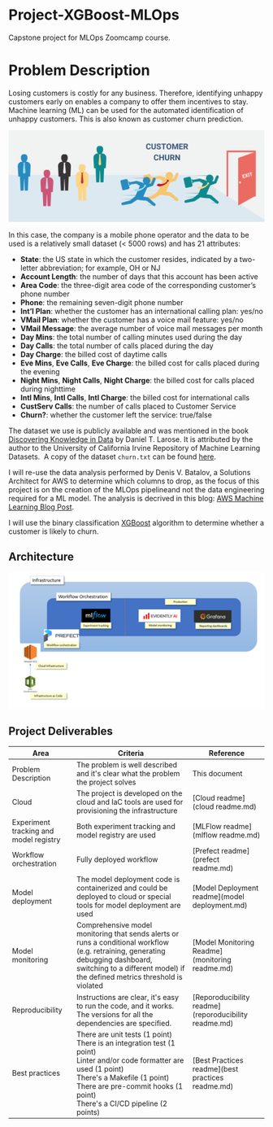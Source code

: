 # Project-XGBoost-MLOps

Capstone project for MLOps Zoomcamp course.

# Problem Description

Losing customers is costly for any business. Therefore, identifying unhappy customers early on enables a company to offer them incentives to stay. Machine learning (ML) can be used for the automated identification of unhappy customers. This is also known as customer churn prediction. 

![Customer-Churn](images/Customer-Churn.png)

In this case, the company is a mobile phone operator and the data to be used is a relatively small dataset (< 5000 rows) and has 21 attributes:

- **State**: the US state in which the customer resides, indicated by a two-letter abbreviation; for example, OH or NJ
- **Account Length**: the number of days that this account has been active
- **Area Code**: the three-digit area code of the corresponding customer’s phone number
- **Phone**: the remaining seven-digit phone number
- **Int’l Plan**: whether the customer has an international calling plan: yes/no
- **VMail Plan**: whether the customer has a voice mail feature: yes/no
- **VMail Message**: the average number of voice mail messages per month
- **Day Mins**: the total number of calling minutes used during the day
- **Day Calls**: the total number of calls placed during the day
- **Day Charge**: the billed cost of daytime calls
- **Eve Mins**, **Eve Calls**, **Eve Charge**: the billed cost for calls placed during the evening
- **Night Mins**, **Night Calls**, **Night Charge**: the billed cost for calls placed during nighttime
- **Intl Mins**, **Intl Calls**, **Intl Charge**: the billed cost for international calls
- **CustServ Calls**: the number of calls placed to Customer Service
- **Churn?**: whether the customer left the service: true/false

The dataset we use is publicly available and was mentioned in the book [Discovering Knowledge in Data](https://www.amazon.com/dp/0470908742/) by Daniel T. Larose. It is attributed by the author to the University of California Irvine Repository of Machine Learning Datasets.  A copy of the dataset `churn.txt` can be found [here](https://github.com/BuzzKanga/Project-XGBoost-MLOps/tree/main/data).

I will re-use the data analysis performed by Denis V. Batalov, a Solutions Architect for AWS to determine which columns to drop, as the focus of this project is on the creation of the MLOps pipelineand not the data engineering required for a ML model. The analysis is decrived in this blog: [AWS Machine Learning Blog Post](https://aws.amazon.com/blogs/machine-learning/predicting-customer-churn-with-amazon-machine-learning/).

I will use the binary classification [XGBoost](https://xgboost.readthedocs.io/en/stable/index.html) algorithm to determine whether a customer is likely to churn.

## Architecture

![Architecture](images/Architecture.png)

## Project Deliverables

| Area                                   | Criteria                                                                                                                                                                                                                                        | Reference                                             |
| -------------------------------------- | ----------------------------------------------------------------------------------------------------------------------------------------------------------------------------------------------------------------------------------------------- | ----------------------------------------------------- |
| Problem Description                    | The problem is well described and it's clear what the problem the project solves                                                                                                                                                                | This document                                         |
| Cloud                                  | The project is developed on the cloud and IaC tools are used for provisioning the infrastructure                                                                                                                                                | [Cloud readme](cloud readme.md)                       |
| Experiment tracking and model registry | Both experiment tracking and model registry are used                                                                                                                                                                                            | [MLFlow readme](mlflow readme.md)                     |
| Workflow orchestration                 | Fully deployed workflow                                                                                                                                                                                                                         | [Prefect readme](prefect readme.md)                   |
| Model deployment                       | The model deployment code is containerized and could be deployed to cloud or special tools for model deployment are used                                                                                                                        | [Model Deployment readme](model deployment.md)        |
| Model monitoring                       | Comprehensive model monitoring that sends alerts or runs a conditional workflow (e.g. retraining, generating debugging dashboard, switching to a different model) if the defined metrics threshold is violated                                  | [Model Monitoring Readme](monitoring readme.md)       |
| Reproducibility                        | Instructions are clear, it's easy to run the code, and it works. The versions for all the dependencies are specified.                                                                                                                           | [Reporoducibility readme](reporoducibility readme.md) |
| Best practices                         | There are unit tests (1 point)<br/>There is an integration test (1 point)<br/>Linter and/or code formatter are used (1 point)<br/>There's a Makefile (1 point)<br/>There are pre-commit hooks (1 point)<br/>There's a CI/CD pipeline (2 points) | [Best Practices readme](best practices readme.md)     |

